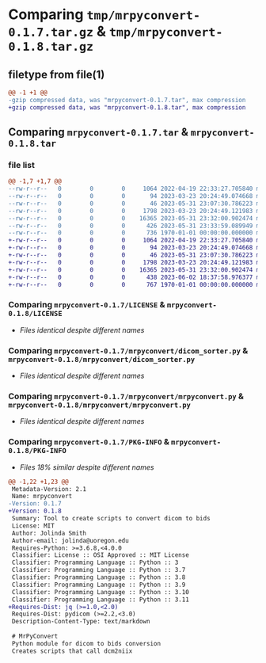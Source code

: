 # Comparing `tmp/mrpyconvert-0.1.7.tar.gz` & `tmp/mrpyconvert-0.1.8.tar.gz`

## filetype from file(1)

```diff
@@ -1 +1 @@
-gzip compressed data, was "mrpyconvert-0.1.7.tar", max compression
+gzip compressed data, was "mrpyconvert-0.1.8.tar", max compression
```

## Comparing `mrpyconvert-0.1.7.tar` & `mrpyconvert-0.1.8.tar`

### file list

```diff
@@ -1,7 +1,7 @@
--rw-r--r--   0        0        0     1064 2022-04-19 22:33:27.705840 mrpyconvert-0.1.7/LICENSE
--rw-r--r--   0        0        0       94 2023-03-23 20:24:49.074668 mrpyconvert-0.1.7/README.md
--rw-r--r--   0        0        0       46 2023-05-31 23:07:30.786223 mrpyconvert-0.1.7/mrpyconvert/__init__.py
--rw-r--r--   0        0        0     1798 2023-03-23 20:24:49.121983 mrpyconvert-0.1.7/mrpyconvert/dicom_sorter.py
--rw-r--r--   0        0        0    16365 2023-05-31 23:32:00.902474 mrpyconvert-0.1.7/mrpyconvert/mrpyconvert.py
--rw-r--r--   0        0        0      426 2023-05-31 23:33:59.089949 mrpyconvert-0.1.7/pyproject.toml
--rw-r--r--   0        0        0      736 1970-01-01 00:00:00.000000 mrpyconvert-0.1.7/PKG-INFO
+-rw-r--r--   0        0        0     1064 2022-04-19 22:33:27.705840 mrpyconvert-0.1.8/LICENSE
+-rw-r--r--   0        0        0       94 2023-03-23 20:24:49.074668 mrpyconvert-0.1.8/README.md
+-rw-r--r--   0        0        0       46 2023-05-31 23:07:30.786223 mrpyconvert-0.1.8/mrpyconvert/__init__.py
+-rw-r--r--   0        0        0     1798 2023-03-23 20:24:49.121983 mrpyconvert-0.1.8/mrpyconvert/dicom_sorter.py
+-rw-r--r--   0        0        0    16365 2023-05-31 23:32:00.902474 mrpyconvert-0.1.8/mrpyconvert/mrpyconvert.py
+-rw-r--r--   0        0        0      438 2023-06-02 18:37:58.976377 mrpyconvert-0.1.8/pyproject.toml
+-rw-r--r--   0        0        0      767 1970-01-01 00:00:00.000000 mrpyconvert-0.1.8/PKG-INFO
```

### Comparing `mrpyconvert-0.1.7/LICENSE` & `mrpyconvert-0.1.8/LICENSE`

 * *Files identical despite different names*

### Comparing `mrpyconvert-0.1.7/mrpyconvert/dicom_sorter.py` & `mrpyconvert-0.1.8/mrpyconvert/dicom_sorter.py`

 * *Files identical despite different names*

### Comparing `mrpyconvert-0.1.7/mrpyconvert/mrpyconvert.py` & `mrpyconvert-0.1.8/mrpyconvert/mrpyconvert.py`

 * *Files identical despite different names*

### Comparing `mrpyconvert-0.1.7/PKG-INFO` & `mrpyconvert-0.1.8/PKG-INFO`

 * *Files 18% similar despite different names*

```diff
@@ -1,22 +1,23 @@
 Metadata-Version: 2.1
 Name: mrpyconvert
-Version: 0.1.7
+Version: 0.1.8
 Summary: Tool to create scripts to convert dicom to bids
 License: MIT
 Author: Jolinda Smith
 Author-email: jolinda@uoregon.edu
 Requires-Python: >=3.6.8,<4.0.0
 Classifier: License :: OSI Approved :: MIT License
 Classifier: Programming Language :: Python :: 3
 Classifier: Programming Language :: Python :: 3.7
 Classifier: Programming Language :: Python :: 3.8
 Classifier: Programming Language :: Python :: 3.9
 Classifier: Programming Language :: Python :: 3.10
 Classifier: Programming Language :: Python :: 3.11
+Requires-Dist: jq (>=1.0,<2.0)
 Requires-Dist: pydicom (>=2.2,<3.0)
 Description-Content-Type: text/markdown
 
 # MrPyConvert
 Python module for dicom to bids conversion  
 Creates scripts that call dcm2niix
```

